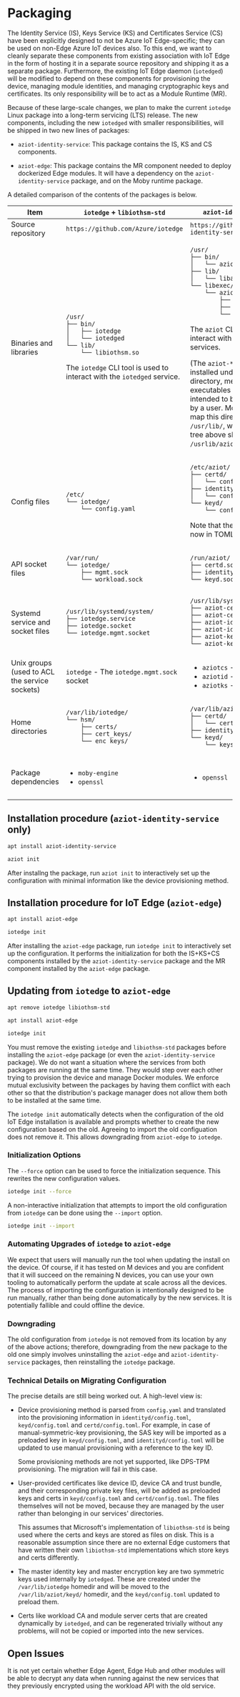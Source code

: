# Packaging

The Identity Service (IS), Keys Service (KS) and Certificates Service (CS) have been explicitly designed to not be Azure IoT Edge-specific; they can be used on non-Edge Azure IoT devices also. To this end, we want to cleanly separate these components from existing association with IoT Edge in the form of hosting it in a separate source repository and shipping it as a separate package. Furthermore, the existing IoT Edge daemon (`iotedged`) will be modified to depend on these components for provisioning the device, managing module identities, and managing cryptographic keys and certificates. Its only responsibility will be to act as a Module Runtime (MR).

Because of these large-scale changes, we plan to make the current `iotedge` Linux package into a long-term servicing (LTS) release. The new components, including the new `iotedged` with smaller responsibilities, will be shipped in two new lines of packages:

- `aziot-identity-service`: This package contains the IS, KS and CS components.

- `aziot-edge`: This package contains the MR component needed to deploy dockerized Edge modules. It will have a dependency on the `aziot-identity-service` package, and on the Moby runtime package.

A detailed comparison of the contents of the packages is below.


<table>
<thead>
<th>Item</th>
<th><code>iotedge</code> + <code>libiothsm-std</code></th>
<th><code>aziot-identity-service</code></th>
<th><code>aziot-edge</code></th>
</thead>
<tbody>
<tr>
<td>Source repository</td>
<td><code>https://github.com/Azure/iotedge</code></td>
<td><code>https://github.com/Azure/iot-identity-service</code></td>
<td><code>https://github.com/Azure/iotedge</code></td>
</tr>
<tr>
<td>Binaries and libraries</td>
<td>

```
/usr/
├── bin/
│   ├── iotedge
│   └── iotedged
└── lib/
    └── libiothsm.so
```

The `iotedge` CLI tool is used to interact with the `iotedged` service.
</td>
<td>

```
/usr/
├── bin/
│   └── aziot
├── lib/
│   └── libaziot_keys.so
└── libexec/
    └── aziot/
        ├── aziot-certd
        ├── aziot-identityd
        └── aziot-keyd
```

The `aziot` CLI tool is used to interact with the three `aziot-*` services.

(The `aziot-*` binaries are installed under the "libexec" directory, meant for executables that are not intended to be directly invoked by a user. Most distributions map this directory to `/usr/lib/`, which is why the tree above shows them under `/usrlib/aziot/`)
</td>
<td>

```
/usr/
├── bin/
│   └── iotedge
└── libexec/
    └── aziot/
        └── aziot-edged
```

The `iotedge` CLI tool is used to interact with the `aziot-edged` service.
</td>
</tr>
<tr>
<td>Config files</td>
<td>

```
/etc/
└── iotedge/
    └── config.yaml
```
</td>
<td>

```
/etc/aziot/
├── certd/
│   └── config.toml
├── identityd/
│   └── config.toml
└── keyd/
    └── config.toml
```

Note that the configuration is now in TOML format.
</td>
<td>

```
/etc/aziot/
└── edged/
    └── config.yaml
```

Note that the configuration is still in YAML format, but reduced in scope.
</td>
</tr>
<tr>
<td>API socket files</td>
<td>

```
/var/run/
└── iotedge/
    ├── mgmt.sock
    └── workload.sock
```
</td>
<td>

```
/run/aziot/
├── certd.sock
├── identityd.sock
└── keyd.sock
```
</td>
<td>

```
/run/aziot/
└── edged/
    ├── mgmt.sock
    └── workload.sock
```
</td>
</tr>
<tr>
<td>Systemd service and socket files</td>
<td>

```
/usr/lib/systemd/system/
├── iotedge.service
├── iotedge.socket
└── iotedge.mgmt.socket
```
</td>
<td>

```
/usr/lib/systemd/system/
├── aziot-certd.service
├── aziot-certd.socket
├── aziot-identityd.service
├── aziot-identityd.socket
├── aziot-keyd.service
└── aziot-keyd.socket
```
</td>
<td>

```
/usr/lib/systemd/system/
├── aziot-edged.service
├── aziot-edged.mgmt.socket
└── aziot-edged.workload.socket
```
</td>
</tr>
<tr>
<td>Unix groups (used to ACL the service sockets)</td>
<td>

`iotedge` - The `iotedge.mgmt.sock` socket

</td>
<td>

- `aziotcs` - The CS socket
- `aziotid` - The IS socket
- `aziotks` - The KS socket
</td>
<td>

`iotedge` - The MR management socket
</td>
</tr>
<tr>
<td>Home directories</td>
<td>

```
/var/lib/iotedge/
└── hsm/
    ├── certs/
    ├── cert_keys/
    └── enc_keys/
```
</td>
<td>

```
/var/lib/aziot/
├── certd/
│   └── certs/
├── identityd/
└── keyd/
    └── keys/
```
</td>
<td>

```
/var/lib/aziot/
└── edged/
```
</td>
</tr>
<tr>
<td>Package dependencies</td>
<td>

- `moby-engine`
- `openssl`
</td>
<td>

- `openssl`
</td>
<td>

- `aziot-identity-service`
- `moby-engine`
- `openssl`
</td>
</tr>
</tbody>
</table>


## Installation procedure (`aziot-identity-service` only)

```sh
apt install aziot-identity-service

aziot init
```

After installng the package, run `aziot init` to interactively set up the configuration with minimal information like the device provisioning method.


## Installation procedure for IoT Edge (`aziot-edge`)

```sh
apt install aziot-edge

iotedge init
```

After installing the `aziot-edge` package, run `iotedge init` to interactively set up the configuration. It performs the initialization for both the IS+KS+CS components installed by the `aziot-identity-service` package and the MR component installed by the `aziot-edge` package.

## Updating from `iotedge` to `aziot-edge`
```sh
apt remove iotedge libiothsm-std 

apt install aziot-edge

iotedge init
```

You must remove the existing `iotedge` and `libiothsm-std` packages before installing the `aziot-edge` package (or even the `aziot-identity-service` package). We do not want a situation where the services from both packages are running at the same time. They would step over each other trying to provision the device and manage Docker modules. We enforce mutual exclusivity between the packages by having them conflict with each other so that the distribution's package manager does not allow them both to be installed at the same time.

The `iotedge init` automatically detects when the configuration of the old IoT Edge installation is available and prompts whether to create the new configuration based on the old. Agreeing to import the old configuation does not remove it. This allows downgrading from `aziot-edge` to `iotedge`.

### Initialization Options

The `--force` option can be used to force the initialization sequence.  This rewrites the new configuration values.
```sh
iotedge init --force
```

A non-interactive initialization that attempts to import the old configuration from `iotedge` can be done using the `--import` option.

```sh
iotedge init --import
```

### Automating Upgrades of `iotedge` to `aziot-edge`
We expect that users will manually run the tool when updating the install on the device. Of course, if it has tested on M devices and you are confident that it will succeed on the remaining N devices, you can use your own tooling to automatically perform the update at scale across all the devices.
The process of importing the configuration is intentionally designed to be run manually, rather than being done automatically by the new services. It is potentially fallible and could offline the device. 

### Downgrading
The old configuration from `iotedge` is not removed from its location by any of the above actions; therefore, downgrading from the new package to the old one simply involves uninstalling the `aziot-edge` and `aziot-identity-service` packages, then reinstalling the `iotedge` package.

### Technical Details on Migrating Configuration

The precise details are still being worked out. A high-level view is:

- Device provisioning method is parsed from `config.yaml` and translated into the provisioning information in `identityd/config.toml`, `keyd/config.toml` and `certd/config.toml`. For example, in case of manual-symmetric-key provisioning, the SAS key will be imported as a preloaded key in `keyd/config.toml`, and `identityd/config.toml` will be updated to use manual provisioning with a reference to the key ID.

  Some provisioning methods are not yet supported, like DPS-TPM provisioning. The migration will fail in this case.

- User-provided certificates like device ID, device CA and trust bundle, and their corresponding private key files, will be added as preloaded keys and certs in `keyd/config.toml` and `certd/config.toml`. The files themselves will not be moved, because they are managed by the user rather than belonging in our services' directories.

  This assumes that Microsoft's implementation of `libiothsm-std` is being used where the certs and keys are stored as files on disk. This is a reasonable assumption since there are no external Edge customers that have written their own `libiothsm-std` implementations which store keys and certs differently.

- The master identity key and master encryption key are two symmetric keys used internally by `iotedged`. These are created under the `/var/lib/iotedge` homedir and will be moved to the `/var/lib/aziot/keyd/` homedir, and the `keyd/config.toml` updated to preload them.

- Certs like workload CA and module server certs that are created dynamically by `iotedged`, and can be regenerated trivially without any problems, will not be copied or imported into the new services.

## Open Issues
It is not yet certain whether Edge Agent, Edge Hub and other modules will be able to decrypt any data when running against the new services that they previously encrypted using the workload API with the old service.
